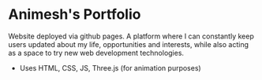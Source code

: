 # Animesh's Portfolio
Website deployed via github pages. A platform where I can constantly keep users updated about my life, opportunities and interests, while also acting as a space to try new web development technologies.
- Uses HTML, CSS, JS, Three.js (for animation purposes)
